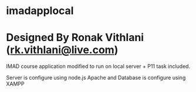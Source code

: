 # imadapplocal
# Designed By Ronak Vithlani (rk.vithlani@live.com)

IMAD course application modified to run on local server + P11 task included.

Server is configure using node.js
Apache and Database is configure using XAMPP
